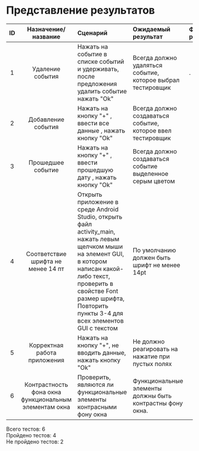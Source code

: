 
# Представление результатов

| ID | Назначение/название | Сценарий | Ожидаемый результат | Фактический результат | Оценка |
|:---:|:---:|:---|:---|:---|:---|
|1|Удаление события|Нажать на событие в списке событий и удерживать, после предложения удалить событие нажать "Ok"|Всегда должно удаляться событие, которое выбрал тестировщик|.||
|2|Добавление события|Нажать на кнопку "+" , ввести все данные , нажать кнопку "Ok"|Всегда должно создаваться событие, которое ввел тестировщик|||
|3|Прошедшее событие|Нажать на кнопку "+" , ввести прошедшую дату , нажать кнопку "Ok"|Всегда должно создаваться событие выделенное серым цветом|||
|4|Соответствие шрифта не менее 14 пт|Открыть приложение в среде Android Studio, открыть файл activity_main, нажать левым щелчком мыши на элемент GUI, в котором написан какой-либо текст, проверить в свойстве Font размер шрифта, Повторить пункты 3-4 для всех элементов GUI с текстом|По умолчанию должен быть шрифт не менее 14pt|||
|5|Корректная работа приложения|Нажать на кнопку "+", не вводить данные, нажать кнопку "Ok"|Не должно реагировать на нажатие при пустых полях|||
|6|Контрастность фона окна функциональным элементам окна|Проверить, являются ли функциональные элементы контрасными фону окна|Функциональные элементы должны быть контрастны фону окна.||| 

Всего тестов: 6   
Пройдено тестов: 4   
Не пройдено тестов: 2   
